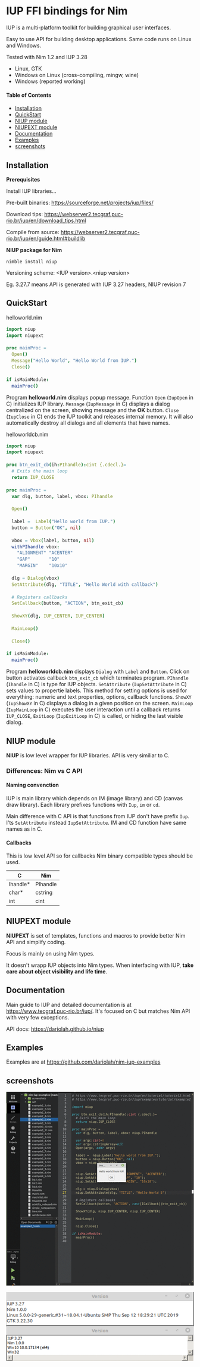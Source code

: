 # IUP FFI bindings for Nim

IUP is a multi-platform toolkit for building graphical user interfaces.

Easy to use API for building desktop applications. Same code runs on Linux and Windows.

Tested with Nim 1.2 and IUP 3.28
- Linux, GTK
- Windows on Linux (cross-compiling, mingw, wine)
- Windows (reported working)

#### Table of Contents

- [Installation](#installation)
- [QuickStart](#quickstart)
- [NIUP module](#niup-module)
- [NIUPEXT module](#niupext-module)
- [Documentation](#documentation)
- [Examples](#examples)
- [screenshots](#screenshots)

## Installation

**Prerequisites**

Install IUP libraries...

Pre-built binaries:
https://sourceforge.net/projects/iup/files/

Download tips:
https://webserver2.tecgraf.puc-rio.br/iup/en/download_tips.html

Compile from source:
https://webserver2.tecgraf.puc-rio.br/iup/en/guide.html#buildlib

**NIUP package for Nim**
```
nimble install niup
```

Versioning scheme: &lt;IUP version&gt;.&lt;niup version&gt;

Eg. 3.27.7 means API is generated with IUP 3.27 headers, NIUP revision 7

## QuickStart

helloworld.nim
```Nim
import niup
import niupext

proc mainProc =
  Open()
  Message("Hello World", "Hello World from IUP.")
  Close()

if isMainModule:
  mainProc()
```

Program **helloworld.nim** displays popup message. Function ``Open`` (``IupOpen`` in C) initializes IUP library. ``Message`` (``IupMessage`` in C) displays a dialog centralized on the screen, showing message and the **OK** button. ``Close`` (``IupClose`` in C) ends the IUP toolkit and releases internal memory. It will also automatically destroy all dialogs and all elements that have names.

helloworldcb.nim

```Nim
import niup
import niupext

proc btn_exit_cb(ih:PIhandle):cint {.cdecl.}=
  # Exits the main loop
  return IUP_CLOSE

proc mainProc =
  var dlg, button, label, vbox: PIhandle

  Open()

  label =  Label("Hello world from IUP.")
  button = Button("OK", nil)

  vbox = Vbox(label, button, nil)
  withPIhandle vbox:
    "ALIGNMENT" "ACENTER"
    "GAP"       "10"
    "MARGIN"    "10x10"

  dlg = Dialog(vbox)
  SetAttribute(dlg, "TITLE", "Hello World with callback")

  # Registers callbacks
  SetCallback(button, "ACTION", btn_exit_cb)

  ShowXY(dlg, IUP_CENTER, IUP_CENTER)

  MainLoop()

  Close()

if isMainModule:
  mainProc()
```

Program **helloworldcb.nim** displays ``Dialog`` with ``Label`` and ``Button``. Click on button activates callback ``btn_exit_cb`` which terminates program.
``PIhandle`` (``Ihandle`` in C) is type for IUP objects. ``SetAttribute`` (``IupSetAttribute`` in C) sets values to propertie labels. This method for setting options is used for everything: numeric and text properties, options, callback functions. ``ShowXY`` (``IupShowXY`` in C) displays a dialog in a given position on the screen. ``MainLoop`` (``IupMainLoop`` in C) executes the user interaction until a callback returns ``IUP_CLOSE``, ``ExitLoop`` (``IupExitLoop`` in C) is called, or hiding the last visible dialog.

## NIUP module

**NIUP** is low level wrapper for IUP libraries. API is very similiar to C.

### Differences: Nim vs C API

#### Naming convenction

IUP is main library which depends on IM (image library) and CD (canvas draw library). Each library prefixes functions with ``Iup``, ``im`` or ``cd``.

Main difference with C API is that functions from IUP don't have prefix ``Iup``. I'ts ``SetAttribute`` instead ``IupSetAttribute``. IM and CD function have same names as in C.

#### Callbacks

This is low level API so for callbacks Nim binary compatible types should be used.

| C  | Nim |
| --- | --- |
| Ihandle* | PIhandle  |
| char* | cstring |
| int | cint |

## NIUPEXT module

**NIUPEXT** is set of templates, functions and macros to provide better Nim API and simplify coding.

Focus is mainly on using Nim types.

It doesn't wrapp IUP objects into Nim types. When interfacing with IUP, __take care about object visibility and life time__.

## Documentation

Main guide to IUP and detailed documentation is at <https://www.tecgraf.puc-rio.br/iup/>. It's focused on C but matches Nim API with very few exceptions.

API docs: <https://dariolah.github.io/niup>

## Examples

Examples are at <https://github.com/dariolah/nim-iup-examples>

## screenshots

[![screenshots](https://raw.githubusercontent.com/dariolah/niup/master/screenshots.gif)](#screenshots)

[![version](https://raw.githubusercontent.com/dariolah/niup/master/version.png)](#version)
